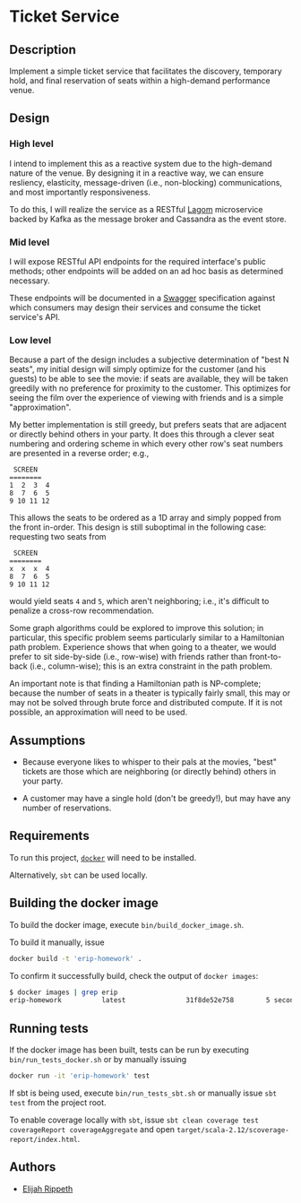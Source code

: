 # Ticket Service

## Description

Implement a simple ticket service that facilitates the discovery, temporary hold, and final reservation of seats within a high-demand performance venue.

## Design

### High level

I intend to implement this as a reactive system due to the high-demand nature of the venue. By designing it in a reactive way, we can ensure resliency, elasticity, message-driven (i.e., non-blocking) communications, and most importantly responsiveness.

To do this, I will realize the service as a RESTful [Lagom](https://www.lagomframework.com/) microservice backed by Kafka as the message broker and Cassandra as the event store.

### Mid level

I will expose RESTful API endpoints for the required interface's public methods; other endpoints will be added on an ad hoc basis as determined necessary.

These endpoints will be documented in a [Swagger](https://swagger.io/) specification against which consumers may design their services and consume the ticket service's API.

### Low level

Because a part of the design includes a subjective determination of "best N seats", my initial design will simply optimize for the customer (and his guests) to be able to see the movie: if seats are available, they will be taken greedily with no preference for proximity to the customer. This optimizes for seeing the film over the experience of viewing with friends and is a simple "approximation".

My better implementation is still greedy, but prefers seats that are adjacent or directly behind others in your party. It does this through a clever seat numbering and ordering scheme in which every other row's seat numbers are presented in a reverse order; e.g.,

```
 SCREEN
========
1  2  3  4
8  7  6  5
9 10 11 12
```

This allows the seats to be ordered as a 1D array and simply popped from the front in-order. This design is still suboptimal in the following case: requesting two seats from

```
 SCREEN
========
x  x  x  4
8  7  6  5
9 10 11 12
```

would yield seats `4` and `5`, which aren't neighboring; i.e., it's difficult to penalize a cross-row recommendation.

Some graph algorithms could be explored to improve this solution; in particular, this specific problem seems particularly similar to a Hamiltonian path problem. Experience shows that when going to a theater, we would prefer to sit side-by-side (i.e., row-wise) with friends rather than front-to-back (i.e., column-wise); this is an extra constraint in the path problem.

An important note is that finding a Hamiltonian path is NP-complete; because the number of seats in a theater is typically fairly small, this may or may not be solved through brute force and distributed compute. If it is not possible, an approximation will need to be used.

## Assumptions

- Because everyone likes to whisper to their pals at the movies, "best" tickets are those which are neighboring (or directly behind) others in your party. 

- A customer may have a single hold (don't be greedy!), but may have any number of reservations. 

## Requirements

To run this project, [`docker`](https://docs.docker.com/install/) will need to be installed.

Alternatively, `sbt` can be used locally.

## Building the docker image

To build the docker image, execute `bin/build_docker_image.sh`.

To build it manually, issue

```sh 
docker build -t 'erip-homework' .
```

To confirm it successfully build, check the output of `docker images`:

```sh 
$ docker images | grep erip
erip-homework          latest               31f8de52e758        5 seconds ago       765MB
```

## Running tests

If the docker image has been built, tests can be run by executing `bin/run_tests_docker.sh` or by 
manually issuing

```sh
docker run -it 'erip-homework' test
```

If sbt is being used, execute `bin/run_tests_sbt.sh` or manually issue `sbt test` from the project root.

To enable coverage locally with `sbt`, issue `sbt clean coverage test coverageReport coverageAggregate` and open `target/scala-2.12/scoverage-report/index.html`.

## Authors

- [Elijah Rippeth](elijah.rippeth@gmail.com)